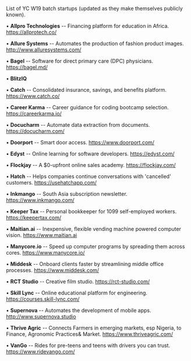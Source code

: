 List of YC W19 batch startups (updated as they make themselves publicly known).

• **Allpro Technologies** -- Financing platform for education in Africa. https://allprotech.co/  <p />
• **Allure Systems** -- Automates the production of fashion product images. http://www.alluresystems.com/  <p />
• **Bagel** -- Software for direct primary care (DPC) physicians. https://bagel.md/  <p />
• **BlitzIQ**  <p />
• **Catch** -- Consolidated insurance, savings, and benefits platform. https://www.catch.co/ <p />
• **Career Karma** -- Career guidance for coding bootcamp selection. https://careerkarma.io/  <p />
• **Docucharm** -- Automate data extraction from documents. https://docucharm.com/  <p />
• **Doorport** -- Smart door access. https://www.doorport.com/  <p />
• **Edyst** -- Online learning for software developers. https://edyst.com/  <p />
• **Flockjay** -- A $0-upfront online sales academy. https://flockjay.com/  <p />
• **Hatch** -- Helps companies continue conversations with 'cancelled' customers. https://usehatchapp.com/  <p />
• **Inkmango** -- South Asia subscription newsletter. https://www.inkmango.com/  <p />
• **Keeper Tax** -- Personal bookkeeper for 1099 self-employed workers. https://keepertax.com/  <p />
• **Maitian.ai** -- Inexpensive, flexible vending machine powered computer vision.  https://www.maitian.ai  <p />
• **Manycore.io** -- Speed up computer programs by spreading them across cores. https://www.manycore.io/  <p />
• **Middesk** -- Onboard clients faster by streamlining middle office processes. https://www.middesk.com/  <p />
• **RCT Studio** -- Creative film studio. https://rct-studio.com/  <p />
• **Skill Lync** -- Online educational platform for engineering. https://courses.skill-lync.com/  <p />
• **Supernova** -- Automates the development of mobile apps. http://www.supernova.studio  <p />
• **Thrive Agric** -- Connects Farmers in emerging markets, esp Nigeria, to Finance, Agronomic Practices& Market. https://www.thriveagric.com/  <p />
• **VanGo** -- Rides for pre-teens and teens with drivers you can trust. https://www.ridevango.com/ <p />

